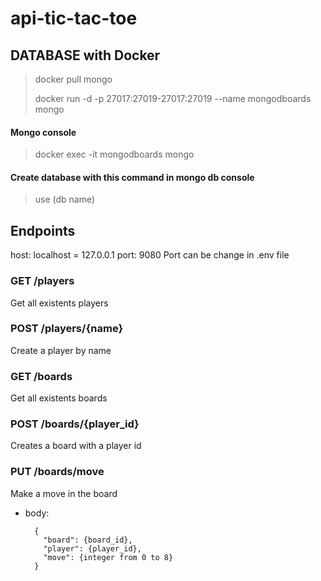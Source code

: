 # api-tic-tac-toe

## DATABASE with Docker
> docker pull mongo
>
> docker run -d -p 27017:27019-27017:27019 --name mongodboards mongo

#### Mongo console
> docker exec -it mongodboards mongo

#### Create database with this command in mongo db console
> use (db name)

## Endpoints
host: localhost = 127.0.0.1
port: 9080
Port can be change in .env file

### GET /players

Get all existents players

### POST /players/{name}

Create a player by name

### GET /boards

Get all existents boards

### POST /boards/{player_id}

Creates a board with a player id

### PUT /boards/move

Make a move in the board
- body:

        {
          "board": {board_id},
          "player": {player_id},
          "move": {integer from 0 to 8}
        }
